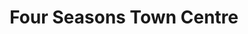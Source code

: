 ---
title: "Four Seasons Town Centre"
url: /greensboro/four-seasons-town-centre/
shop: Einkaufszentrum
---